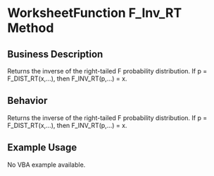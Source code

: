 # WorksheetFunction F_Inv_RT Method

## Business Description
Returns the inverse of the right-tailed F probability distribution. If p = F_DIST_RT(x,...), then F_INV_RT(p,...) = x.

## Behavior
Returns the inverse of the right-tailed F probability distribution. If p = F_DIST_RT(x,...), then F_INV_RT(p,...) = x.

## Example Usage
No VBA example available.
